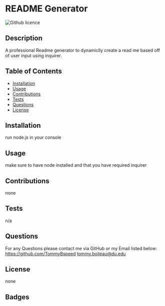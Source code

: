 # README Generator

![Github licence](http://img.shields.io/badge/license-none-success.svg)

## Description

A professional Readme generator to dynamiclly create a read me based off of user input using inquirer.

## Table of Contents

- [Installation](#installation)
- [Usage](#usage)
- [Contributions](#contributions)
- [Tests](#tests)
- [Questions](#questions)
- [License](#license)

## Installation

run node.js in your console

## Usage

make sure to have node installed and that you have required inquirer

## Contributions

none

## Tests

n/a

## Questions

For any Questions please contact me via GitHub or my Email listed below:
https://github.com/TommyBspeed
tommy.boileau@du.edu

## License

none

## Badges
